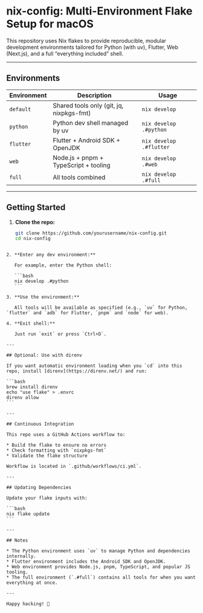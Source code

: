 # nix-config: Multi-Environment Flake Setup for macOS

This repository uses Nix flakes to provide reproducible, modular development environments tailored for Python (with uv), Flutter, Web (Next.js), and a full “everything included” shell.

---

## Environments

| Environment | Description                              | Usage                      |
|-------------|--------------------------------------|----------------------------|
| `default`   | Shared tools only (git, jq, nixpkgs-fmt) | `nix develop`              |
| `python`    | Python dev shell managed by uv         | `nix develop .#python`     |
| `flutter`   | Flutter + Android SDK + OpenJDK         | `nix develop .#flutter`    |
| `web`       | Node.js + pnpm + TypeScript + tooling  | `nix develop .#web`        |
| `full`      | All tools combined                      | `nix develop .#full`       |

---

## Getting Started

1. **Clone the repo:**

   ```bash
   git clone https://github.com/yourusername/nix-config.git
   cd nix-config
````

2. **Enter any dev environment:**

   For example, enter the Python shell:

   ```bash
   nix develop .#python
   ```

3. **Use the environment:**

   All tools will be available as specified (e.g., `uv` for Python, `flutter` and `adb` for Flutter, `pnpm` and `node` for web).

4. **Exit shell:**

   Just run `exit` or press `Ctrl+D`.

---

## Optional: Use with direnv

If you want automatic environment loading when you `cd` into this repo, install [direnv](https://direnv.net/) and run:

```bash
brew install direnv
echo "use flake" > .envrc
direnv allow
```

---

## Continuous Integration

This repo uses a GitHub Actions workflow to:

* Build the flake to ensure no errors
* Check formatting with `nixpkgs-fmt`
* Validate the flake structure

Workflow is located in `.github/workflows/ci.yml`.

---

## Updating Dependencies

Update your flake inputs with:

```bash
nix flake update
```

---

## Notes

* The Python environment uses `uv` to manage Python and dependencies internally.
* Flutter environment includes the Android SDK and OpenJDK.
* Web environment provides Node.js, pnpm, TypeScript, and popular JS tooling.
* The full environment (`.#full`) contains all tools for when you want everything at once.

---

Happy hacking! 🚀


